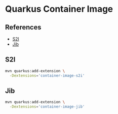 # Quarkus Container Image

<!--
https://www.udemy.com/course/des-web-quarkus/learn/lecture/22836635#overview
-->

## References

- [S2I](https://github.com/openshift/source-to-image)
- [Jib](https://github.com/GoogleContainerTools/jib)

## S2I

```sh
mvn quarkus:add-extension \
  -Dextensions='container-image-s2i'
```

## Jib

```sh
mvn quarkus:add-extension \
  -Dextensions='container-image-jib'
```
